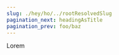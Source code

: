 ```yaml
---
slug: ./hey/ho/../rootResolvedSlug
pagination_next: headingAsTitle
pagination_prev: foo/baz
---
```


Lorem